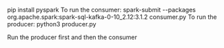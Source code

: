pip install pyspark
To run the consumer: spark-submit --packages org.apache.spark:spark-sql-kafka-0-10_2.12:3.1.2 consumer.py
To run the producer: python3 producer.py

Run the producer first and then the consumer
